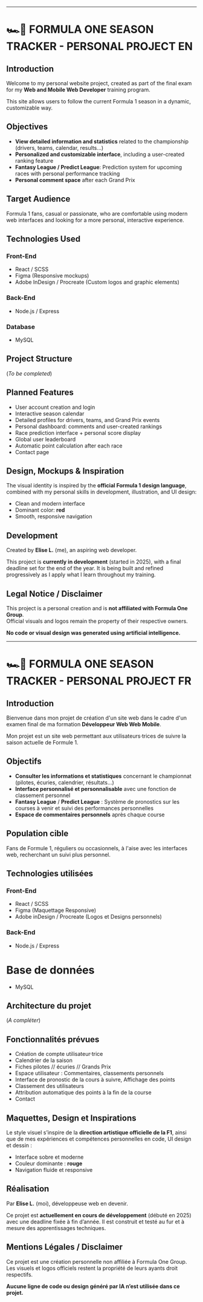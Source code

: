 
---
#  🏎️💨 FORMULA ONE SEASON TRACKER - PERSONAL PROJECT EN

## Introduction

Welcome to my personal website project, created as part of the final exam for my **Web and Mobile Web Developer** training program.

This site allows users to follow the current Formula 1 season in a dynamic, customizable way.

## Objectives

- **View detailed information and statistics** related to the championship (drivers, teams, calendar, results…)
- **Personalized and customizable interface**, including a user-created ranking feature
- **Fantasy League / Predict League**: Prediction system for upcoming races with personal performance tracking
- **Personal comment space** after each Grand Prix

## Target Audience

Formula 1 fans, casual or passionate, who are comfortable using modern web interfaces and looking for a more personal, interactive experience.

## Technologies Used

### Front-End
- React / SCSS
- Figma (Responsive mockups)  
- Adobe InDesign / Procreate (Custom logos and graphic elements)

### Back-End
- Node.js / Express

### Database
- MySQL

## Project Structure

(*To be completed*)

## Planned Features

- User account creation and login  
- Interactive season calendar  
- Detailed profiles for drivers, teams, and Grand Prix events  
- Personal dashboard: comments and user-created rankings  
- Race prediction interface + personal score display  
- Global user leaderboard  
- Automatic point calculation after each race  
- Contact page

## Design, Mockups & Inspiration

The visual identity is inspired by the **official Formula 1 design language**, combined with my personal skills in development, illustration, and UI design:

- Clean and modern interface  
- Dominant color: **red**  
- Smooth, responsive navigation  

## Development

Created by **Elise L.** (me), an aspiring web developer.

This project is **currently in development** (started in 2025), with a final deadline set for the end of the year. It is being built and refined progressively as I apply what I learn throughout my training.

## Legal Notice / Disclaimer

This project is a personal creation and is **not affiliated with Formula One Group**.  
Official visuals and logos remain the property of their respective owners.

**No code or visual design was generated using artificial intelligence.**

---

# 🏎️💨 FORMULA ONE SEASON TRACKER - PERSONAL PROJECT FR
## Introduction

Bienvenue dans mon projet de création d'un site web dans le cadre d'un examen final de ma formation **Développeur Web Web Mobile**.

Mon projet est un site web permettant aux utilisateurs·trices de suivre la saison actuelle de Formule 1.

## Objectifs 
- **Consulter les informations et statistiques** concernant le championnat (pilotes, écuries, calendrier, résultats...)
-  **Interface personnalisé et personnalisable** avec une fonction de classement personnel
- **Fantasy League** / **Predict League** : Système de pronostics sur les courses à venir et suivi des performances personnelles
- **Espace de commentaires personnels** après chaque course

## Population cible
Fans de Formule 1, réguliers ou occasionnels, à l'aise avec les interfaces web, recherchant un suivi plus personnel.

## Technologies utilisées
### Front-End 
- React / SCSS
- Figma (Maquettage Responsive)
- Adobe inDesign / Procreate (Logos et Designs personnels)

### Back-End 
- Node.js / Express

# Base de données
- MySQL

## Architecture du projet
(*A compléter*)

## Fonctionnalités prévues 
- Création de compte utilisateur·trice
- Calendrier de la saison
- Fiches pilotes // écuries // Grands Prix
- Espace utilisateur : Commentaires, classements personnels
- Interface de pronostic de la cours à suivre, Affichage des points
- Classement des utilisateurs
- Attribution automatique des points à la fin de la course
- Contact

## Maquettes, Design et Inspirations
Le style visuel s’inspire de la **direction artistique officielle de la F1**, ainsi que de mes expériences et compétences personnelles en code, UI design et dessin :
- Interface sobre et moderne
- Couleur dominante : **rouge**
- Navigation fluide et responsive

## Réalisation 
Par **Elise L.** (moi), développeuse web en devenir.

Ce projet est **actuellement en cours de développement** (débuté en 2025) avec une deadline fixée à fin d’année. Il est construit et testé au fur et à mesure des apprentissages techniques.

## Mentions Légales / Disclaimer
Ce projet est une création personnelle non affiliée à Formula One Group. Les visuels et logos officiels restent la propriété de leurs ayants droit respectifs.  

**Aucune ligne de code ou design généré par IA n’est utilisée dans ce projet.**